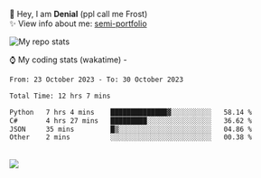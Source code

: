 🤚 Hey, I am **Denial** (ppl call me Frost)  
✨ View info about me: [semi-portfolio](https://frostx.is-a.dev)

<img alt="My repo stats" src="https://github-readme-stats.vercel.app/api?username=FrostX-Official&show_icons=true&theme=radical">

⌚ My coding stats (wakatime) -

<!--START_SECTION:waka-->

```txt
From: 23 October 2023 - To: 30 October 2023

Total Time: 12 hrs 7 mins

Python   7 hrs 4 mins    ██████████████▓░░░░░░░░░░   58.14 %
C#       4 hrs 27 mins   █████████░░░░░░░░░░░░░░░░   36.62 %
JSON     35 mins         █▒░░░░░░░░░░░░░░░░░░░░░░░   04.86 %
Other    2 mins          ░░░░░░░░░░░░░░░░░░░░░░░░░   00.38 %
```

<!--END_SECTION:waka-->
<br>
<img src="https://spotify-github-profile.vercel.app/api/view.svg?uid=31srkkuzzvig3lqyqlakxnoqfz6y&cover_image=true&theme=default&show_offline=true&background_color=0d1117&interchange=false&bar_color=7024ff">
